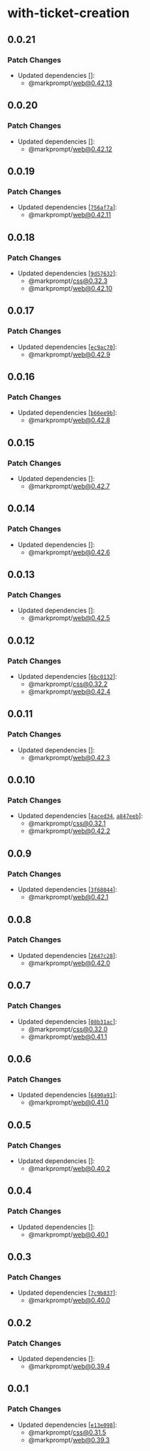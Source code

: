 # with-ticket-creation

## 0.0.21

### Patch Changes

- Updated dependencies []:
  - @markprompt/web@0.42.13

## 0.0.20

### Patch Changes

- Updated dependencies []:
  - @markprompt/web@0.42.12

## 0.0.19

### Patch Changes

- Updated dependencies [[`756af7a`](https://github.com/markprompt/markprompt-js/commit/756af7a723e838c90e469577a62fbf717376448f)]:
  - @markprompt/web@0.42.11

## 0.0.18

### Patch Changes

- Updated dependencies [[`9d57632`](https://github.com/markprompt/markprompt-js/commit/9d576327a3b0bb9cbc75f309b1bd03944cc7f57c)]:
  - @markprompt/css@0.32.3
  - @markprompt/web@0.42.10

## 0.0.17

### Patch Changes

- Updated dependencies [[`ec9ac70`](https://github.com/markprompt/markprompt-js/commit/ec9ac7066dabc6a679290d5cfc15cf3c38c48909)]:
  - @markprompt/web@0.42.9

## 0.0.16

### Patch Changes

- Updated dependencies [[`b66ee9b`](https://github.com/markprompt/markprompt-js/commit/b66ee9bcb0d62f116d2ea99798c9d504a4440995)]:
  - @markprompt/web@0.42.8

## 0.0.15

### Patch Changes

- Updated dependencies []:
  - @markprompt/web@0.42.7

## 0.0.14

### Patch Changes

- Updated dependencies []:
  - @markprompt/web@0.42.6

## 0.0.13

### Patch Changes

- Updated dependencies []:
  - @markprompt/web@0.42.5

## 0.0.12

### Patch Changes

- Updated dependencies [[`6bc0132`](https://github.com/markprompt/markprompt-js/commit/6bc01327a6a4510cf9bfb3204f325dc0b9668e2f)]:
  - @markprompt/css@0.32.2
  - @markprompt/web@0.42.4

## 0.0.11

### Patch Changes

- Updated dependencies []:
  - @markprompt/web@0.42.3

## 0.0.10

### Patch Changes

- Updated dependencies [[`4aced34`](https://github.com/markprompt/markprompt-js/commit/4aced34c13ece1d22eb6e4827a598fd8d2afa53d), [`a847eeb`](https://github.com/markprompt/markprompt-js/commit/a847eeb1c6d728aa770f663d31df37e82bb5e753)]:
  - @markprompt/css@0.32.1
  - @markprompt/web@0.42.2

## 0.0.9

### Patch Changes

- Updated dependencies [[`3f68044`](https://github.com/markprompt/markprompt-js/commit/3f6804454fb214d49d4271b576f26e3bb8b32640)]:
  - @markprompt/web@0.42.1

## 0.0.8

### Patch Changes

- Updated dependencies [[`2647c28`](https://github.com/markprompt/markprompt-js/commit/2647c283532fa99fa823c44dda8cdfbc235819a6)]:
  - @markprompt/web@0.42.0

## 0.0.7

### Patch Changes

- Updated dependencies [[`08b31ac`](https://github.com/markprompt/markprompt-js/commit/08b31ac4a361c1bddb0b0d2a431fd6f4d46e2dac)]:
  - @markprompt/css@0.32.0
  - @markprompt/web@0.41.1

## 0.0.6

### Patch Changes

- Updated dependencies [[`6490a91`](https://github.com/markprompt/markprompt-js/commit/6490a91149517d8908e6d5e505b576fb7d3f2118)]:
  - @markprompt/web@0.41.0

## 0.0.5

### Patch Changes

- Updated dependencies []:
  - @markprompt/web@0.40.2

## 0.0.4

### Patch Changes

- Updated dependencies []:
  - @markprompt/web@0.40.1

## 0.0.3

### Patch Changes

- Updated dependencies [[`7c9b837`](https://github.com/markprompt/markprompt-js/commit/7c9b837fd0f73dae3baf3e1dc4207737d2347f43)]:
  - @markprompt/web@0.40.0

## 0.0.2

### Patch Changes

- Updated dependencies []:
  - @markprompt/web@0.39.4

## 0.0.1

### Patch Changes

- Updated dependencies [[`e13e098`](https://github.com/markprompt/markprompt-js/commit/e13e0985d2c285b7908b157f2baa293e1b67bcfc)]:
  - @markprompt/css@0.31.5
  - @markprompt/web@0.39.3
